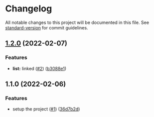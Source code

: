 # Changelog

All notable changes to this project will be documented in this file. See [standard-version](https://github.com/conventional-changelog/standard-version) for commit guidelines.

## [1.2.0](https://github.com/alexfalkowski/go-ds/compare/v1.1.0...v1.2.0) (2022-02-07)


### Features

* **list:** linked ([#2](https://github.com/alexfalkowski/go-ds/issues/2)) ([b3088e1](https://github.com/alexfalkowski/go-ds/commit/b3088e1cace93cf9f5e773b68675d0c7789bcdf9))

## 1.1.0 (2022-02-06)


### Features

* setup the project ([#1](https://github.com/alexfalkowski/go-ds/issues/1)) ([36d7b2d](https://github.com/alexfalkowski/go-ds/commit/36d7b2dad4939ab9d96e6003587252e0eb53831b))
